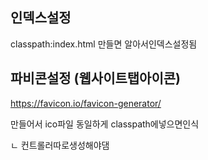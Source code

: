 ## 인덱스설정

classpath:index.html 만들면 알아서인덱스설정됨

## 파비콘설정 (웹사이트탭아이콘)

https://favicon.io/favicon-generator/

만들어서 ico파일 동일하게 classpath에넣으면인식

ㄴ 컨트롤러따로생성해야댐 

